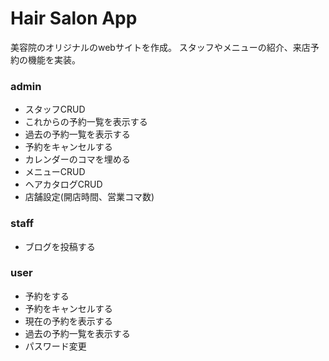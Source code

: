 # Hair Salon App
美容院のオリジナルのwebサイトを作成。
スタッフやメニューの紹介、来店予約の機能を実装。

### admin
- スタッフCRUD
- これからの予約一覧を表示する
- 過去の予約一覧を表示する
- 予約をキャンセルする
- カレンダーのコマを埋める
- メニューCRUD
- ヘアカタログCRUD
- 店舗設定(開店時間、営業コマ数)

### staff
- ブログを投稿する


### user
- 予約をする
- 予約をキャンセルする
- 現在の予約を表示する
- 過去の予約一覧を表示する
- パスワード変更